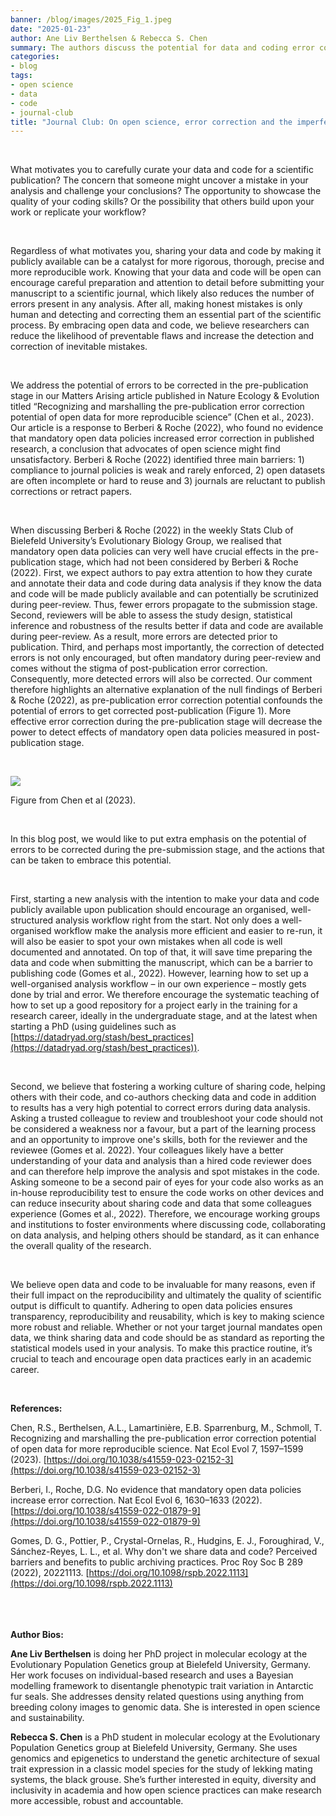 ```yaml
---
banner: /blog/images/2025_Fig_1.jpeg  
date: "2025-01-23"  
author: Ane Liv Berthelsen & Rebecca S. Chen  
summary: The authors discuss the potential for data and coding error correction during pre-submission and the actions that can be taken to embrace this potential.
categories:
- blog
tags: 
- open science
- data
- code
- journal-club
title: "Journal Club: On open science, error correction and the imperfect scientist" 
---
```

&nbsp;

What motivates you to carefully curate your data and code for a scientific publication? The concern that someone might uncover a mistake in your analysis and challenge your conclusions? The opportunity to showcase the quality of your coding skills? Or the possibility that others build upon your work or replicate your workflow?

&nbsp;

Regardless of what motivates you, sharing your data and code by making it publicly available can be a catalyst for more rigorous, thorough, precise and more reproducible work. Knowing that your data and code will be open can encourage careful preparation and attention to detail before submitting your manuscript to a scientific journal, which likely also reduces the number of errors present in any analysis. After all, making honest mistakes is only human and detecting and correcting them an essential part of the scientific process. By embracing open data and code, we believe researchers can reduce the likelihood of preventable flaws and increase the detection and correction of inevitable mistakes.

&nbsp;

We address the potential of errors to be corrected in the pre-publication stage in our Matters Arising article published in Nature Ecology & Evolution titled “Recognizing and marshalling the pre-publication error correction potential of open data for more reproducible science” (Chen et al., 2023). Our article is a response to Berberi & Roche (2022), who found no evidence that mandatory open data policies increased error correction in published research, a conclusion that advocates of open science might find unsatisfactory. Berberi & Roche (2022) identified three main barriers: 1) compliance to journal policies is weak and rarely enforced, 2) open datasets are often incomplete or hard to reuse and 3) journals are reluctant to publish corrections or retract papers. 

&nbsp;

When discussing Berberi & Roche (2022) in the weekly Stats Club of Bielefeld University’s Evolutionary Biology Group, we realised that mandatory open data policies can very well have crucial effects in the pre-publication stage, which had not been considered by Berberi & Roche (2022). First, we expect authors to pay extra attention to how they curate and annotate their data and code during data analysis if they know the data and code will be made publicly available and can potentially be scrutinized during peer-review. Thus, fewer errors propagate to the submission stage. Second, reviewers will be able to assess the study design, statistical inference and robustness of the results better if data and code are available during peer-review. As a result, more errors are detected prior to publication. Third, and perhaps most importantly, the correction of detected errors is not only encouraged, but often mandatory during peer-review and comes without the stigma of post-publication error correction. Consequently, more detected errors will also be corrected. Our comment therefore highlights an alternative explanation of the null findings of Berberi & Roche (2022), as pre-publication error correction potential confounds the potential of errors to get corrected post-publication (Figure 1). More effective error correction during the pre-publication stage will decrease the power to detect effects of mandatory open data policies measured in post-publication stage.

&nbsp;

![](/blog/images/2025_Fig_1.jpeg)

Figure from Chen et al (2023).  

&nbsp;

In this blog post, we would like to put extra emphasis on the potential of errors to be corrected during the pre-submission stage, and the actions that can be taken to embrace this potential. 

&nbsp;

First, starting a new analysis with the intention to make your data and code publicly available upon publication should encourage an organised, well-structured analysis workflow right from the start. Not only does a well-organised workflow make the analysis more efficient and easier to re-run, it will also be easier to spot your own mistakes when all code is well documented and annotated. On top of that, it will save time preparing the data and code when submitting the manuscript, which can be a barrier to publishing code (Gomes et al., 2022). However, learning how to set up a well-organised analysis workflow – in our own experience – mostly gets done by trial and error. We therefore encourage the systematic teaching of how to set up a good repository for a project early in the training for a research career, ideally in the undergraduate stage, and at the latest when starting a PhD (using guidelines such as [https://datadryad.org/stash/best_practices](https://datadryad.org/stash/best_practices)). 

&nbsp;

Second, we believe that fostering a working culture of sharing code, helping others with their code, and co-authors checking data and code in addition to results has a very high potential to correct errors during data analysis. Asking a trusted colleague to review and troubleshoot your code should not be considered a weakness nor a favour, but a part of the learning process and an opportunity to improve one's skills, both for the reviewer and the reviewee (Gomes et al. 2022). Your colleagues likely have a better understanding of your data and analysis than a hired code reviewer does and can therefore help improve the analysis and spot mistakes in the code. Asking someone to be a second pair of eyes for your code also works as an in-house reproducibility test to ensure the code works on other devices and can reduce insecurity about sharing code and data that some colleagues experience (Gomes et al., 2022). Therefore, we encourage working groups and institutions to foster environments where discussing code, collaborating on data analysis, and helping others should be standard, as it can enhance the overall quality of the research.   

&nbsp;

We believe open data and code to be invaluable for many reasons, even if their full impact on the reproducibility and ultimately the quality of scientific output is difficult to quantify. Adhering to open data policies ensures transparency, reproducibility and reusability, which is key to making science more robust and reliable. Whether or not your target journal mandates open data, we think sharing data and code should be as standard as reporting the statistical models used in your analysis. To make this practice routine, it’s crucial to teach and encourage open data practices early in an academic career.

&nbsp;

**References:**  

Chen, R.S., Berthelsen, A.L., Lamartinière, E.B. Sparrenburg, M., Schmoll, T. Recognizing and marshalling the pre-publication error correction potential of open data for more reproducible science. Nat Ecol Evol 7, 1597–1599 (2023). [https://doi.org/10.1038/s41559-023-02152-3](https://doi.org/10.1038/s41559-023-02152-3)  

Berberi, I., Roche, D.G. No evidence that mandatory open data policies increase error correction. Nat Ecol Evol 6, 1630–1633 (2022). [https://doi.org/10.1038/s41559-022-01879-9](https://doi.org/10.1038/s41559-022-01879-9)  

Gomes, D. G., Pottier, P., Crystal-Ornelas, R., Hudgins, E. J., Foroughirad, V., Sánchez-Reyes, L. L., et al. Why don't we share data and code? Perceived barriers and benefits to public archiving practices. Proc Roy Soc B 289 (2022), 20221113. [https://doi.org/10.1098/rspb.2022.1113](https://doi.org/10.1098/rspb.2022.1113)  

\
\
\
**Author Bios:**

**Ane Liv Berthelsen** is doing her PhD project in molecular ecology at the Evolutionary Population Genetics group at Bielefeld University, Germany. Her work focuses on individual-based research and uses a Bayesian modelling framework to disentangle phenotypic trait variation in Antarctic fur seals. She addresses density related questions using anything from breeding colony images to genomic data. She is interested in open science and sustainability.  

**Rebecca S. Chen** is a PhD student in molecular ecology at the Evolutionary Population Genetics group at Bielefeld University, Germany. She uses genomics and epigenetics to understand the genetic architecture of sexual trait expression in a classic model species for the study of lekking mating systems, the black grouse. She’s further interested in equity, diversity and inclusivity in academia and how open science practices can make research more accessible, robust and accountable.  
